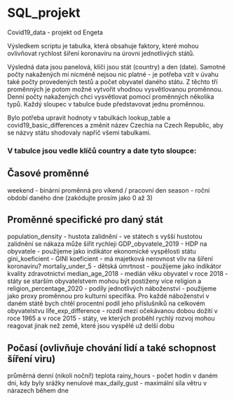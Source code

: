 # SQL_projekt
Covid19_data - projekt od Engeta

Výsledkem scriptu je tabulka, která obsahuje faktory, které mohou ovlivňovat rychlost šíření koronaviru na úrovni jednotlivých států. 

Výsledná data jsou panelová, klíči jsou stát (country) a den (date). 
Samotné počty nakažených mi nicméně nejsou nic platné - je potřeba vzít v úvahu také počty provedených testů a počet obyvatel daného státu. Z těchto tří proměnných je potom možné vytvořit vhodnou vysvětlovanou proměnnou. Denní počty nakažených chci vysvětlovat pomocí proměnných několika typů. Každý sloupec v tabulce bude představovat jednu proměnnou. 

Bylo potřeba upravit hodnoty v tabulkách lookup_table a covid19_basic_differences a změnit název Czechia na Czech Republic, aby se názvy státu shodovaly napříč všemi tabulkami.


### V tabulce jsou vedle klíčů country a date tyto sloupce: 

## Časové proměnné
weekend - binární proměnná pro víkend / pracovní den
season - roční období daného dne (zakódujte prosím jako 0 až 3)

## Proměnné specifické pro daný stát
population_density - hustota zalidnění - ve státech s vyšší hustotou zalidnění se nákaza může šířit rychleji
GDP_obyvatele_2019 - HDP na obyvatele - použijeme jako indikátor ekonomické vyspělosti státu
gini_koeficient - GINI koeficient - má majetková nerovnost vliv na šíření koronaviru?
mortaliy_under_5 - dětská úmrtnost - použijeme jako indikátor kvality zdravotnictví
median_age_2018 - medián věku obyvatel v roce 2018 - státy se starším obyvatelstvem mohou být postiženy více
religion a religion_percentage_2020 - podíly jednotlivých náboženství - použijeme jako proxy proměnnou pro kulturní specifika. Pro každé náboženství v daném státě bych chtěl procentní podíl jeho příslušníků na celkovém obyvatelstvu
life_exp_difference - rozdíl mezi očekávanou dobou dožití v roce 1965 a v roce 2015 - státy, ve kterých proběhl rychlý rozvoj mohou reagovat jinak než země, které jsou vyspělé už delší dobu

## Počasí (ovlivňuje chování lidí a také schopnost šíření viru)
průměrná denní (nikoli noční!) teplota
rainy_hours - počet hodin v daném dni, kdy byly srážky nenulové
max_daily_gust - maximální síla větru v nárazech během dne



